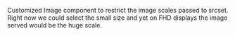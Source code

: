 Customized Image component to restrict the image scales passed to srcset.
Right now we could select the small size and yet on FHD displays the image served
would be the huge scale.
